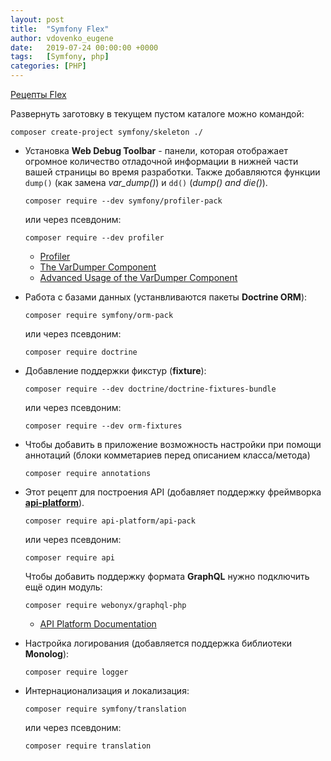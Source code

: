 ```yaml
---
layout: post
title:  "Symfony Flex"
author: vdovenko_eugene
date:   2019-07-24 00:00:00 +0000
tags:   [Symfony, php]
categories: [PHP]
---
```


[Рецепты Flex](https://flex.symfony.com/)

Развернуть заготовку в текущем пустом каталоге можно командой:
```
composer create-project symfony/skeleton ./
```

- Установка __Web Debug Toolbar__ - панели, которая отображает огромное количество отладочной информации в 
нижней части вашей страницы во время разработки. Также добавляются функции `dump()` (как замена 
_var_dump()_) и `dd()` (_dump() and die()_).
  ```
  composer require --dev symfony/profiler-pack
  ```
  или через псевдоним:
  ```
  composer require --dev profiler
  ```
  - [Profiler](https://symfony.com/doc/current/profiler.html)
  - [The VarDumper Component](https://symfony.com/doc/current/components/var_dumper.html)
  - [Advanced Usage of the VarDumper Component](https://symfony.com/doc/current/components/var_dumper/advanced.html)

- Работа с базами данных (устанвливаются пакеты __Doctrine ORM__):
  ```
  composer require symfony/orm-pack
  ```
  или через псевдоним:
  ```
  composer require doctrine
  ```

- Добавление поддержки фикстур (__fixture__):
  ```
  composer require --dev doctrine/doctrine-fixtures-bundle
  ```
  или через псевдоним:
  ```
  composer require --dev orm-fixtures
  ```

- Чтобы добавить в приложение возможность настройки при помощи аннотаций (блоки комметариев перед описанием класса/метода)
  ```
  composer require annotations
  ```


- Этот рецепт для построения API (добавляет поддержку фреймворка [__api-platform__](https://api-platform.com/)).
  ```
  composer require api-platform/api-pack
  ```
  или через псевдоним:
  ```
  composer require api
  ```
  Чтобы добавить поддержку формата __GraphQL__ нужно подключить ещё один модуль:
  ```
  composer require webonyx/graphql-php
  ```
  - [API Platform Documentation](https://api-platform.com/docs)

- Настройка логирования (добавляется поддержка библиотеки __Monolog__):
  ```
  composer require logger
  ```

- Интернационализация и локализация:
  ```
  composer require symfony/translation
  ```
    или через псевдоним:
  ```
  composer require translation
  ```
